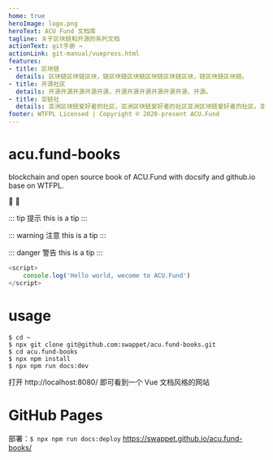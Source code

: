 ```yaml
---
home: true
heroImage: logo.png
heroText: ACU Fund 文档库
tagline: 关于区块链和开源的系列文档
actionText: git手册 →
actionLink: git-manual/vuepress.html
features:
- title: 区块链
  details: 区块链区块链区块，链区块链区块链区块链区块链区块，链区块链区块链。
- title: 开源社区
  details: 开源开源开源开源开源，开源开源开源开源开源开源，开源。
- title: 亚链社
  details: 亚洲区块链爱好者的社区，亚洲区块链爱好者的社区亚洲区块链爱好者的社区，亚洲区块链爱好者的社区。
footer: WTFPL Licensed | Copyright © 2020-present ACU.Fund
--- 
```


# acu.fund-books
blockchain and open source book of ACU.Fund with docsify and github.io base on WTFPL.

:tada: :100:

::: tip 提示
this is a tip
:::

::: warning 注意
this is a tip
:::

::: danger 警告
this is a tip
:::

``` js
<script>
    console.log('Hello world, wecome to ACU.Fund')
</script>
```
# usage
```
$ cd ~
$ npx git clone git@github.com:swappet/acu.fund-books.git
$ cd acu.fund-books
$ npx npm install
$ npx npm run docs:dev
```

打开 http://localhost:8080/ 即可看到一个 Vue 文档风格的网站

# GitHub Pages
部署：`$ npx npm run docs:deploy`
https://swappet.github.io/acu.fund-books/
